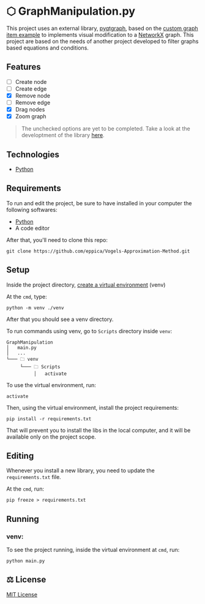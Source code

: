 # ⬡ GraphManipulation.py

This project uses an external library, [pyqtgraph](https://github.com/pyqtgraph/pyqtgraph), based on the [custom graph item example](https://github.com/pyqtgraph/pyqtgraph/blob/develop/examples/CustomGraphItem.py)
to implements visual modification to a [NetworkX](https://networkx.org) graph. This project are based on the needs of another project developed to filter graphs based equations and conditions.

## Features
- [ ] Create node
- [ ] Create edge
- [x] Remove node
- [ ] Remove edge
- [x] Drag nodes
- [x] Zoom graph

> The unchecked options are yet to be completed. Take a look at the developtment of the library [here]().

## Technologies
- [Python](https://www.python.org)

## Requirements

To run and edit the project, be sure to have installed in your computer the following softwares:

- [Python](https://www.python.org/downloads/)
- A code editor

After that, you'll need to clone this repo:

```
git clone https://github.com/eppica/Vogels-Approximation-Method.git
```

## Setup

Inside the project directory, [create a virtual environment](https://docs.python.org/3/library/venv.html) (venv)

At the ```cmd```, type:

```
python -m venv ./venv
```

After that you should see a venv directory.

To run commands using venv, go to ```Scripts``` directory inside ```venv```:
```
GraphManipulation
│   main.py
│   ...
└─── 🗀 venv
     └─── 🗀 Scripts
          │   activate
```
To use the virtual environment, run:

```
activate
```
Then, using the virtual environment, install the project requirements:

```
pip install -r requirements.txt
```

That will prevent you to install the libs in the local computer, and it will be available only on the project scope.  

## Editing

Whenever you install a new library, you need to update the ```requirements.txt``` file.

At the ```cmd```, run:
```
pip freeze > requirements.txt
```
## Running

### venv:
To see the project running, inside the virtual environment at ```cmd```, run:
```
python main.py
```

## :balance_scale: License

[MIT License](https://github.com/LBeghini/GraphManipulation.py/blob/master/LICENSE)


